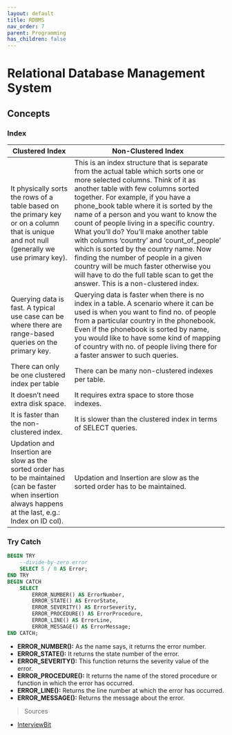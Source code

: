 ```yaml
---
layout: default
title: RDBMS
nav_order: 7
parent: Programming
has_children: false
---
```

# Relational Database Management System
## Concepts
### Index
| Clustered Index | Non-Clustered Index |
|--|--|
| It physically sorts the rows of a table based on the primary key or on a column that is unique and not null (generally we use primary key). | This is an index structure that is separate from the actual table which sorts one or more selected columns. Think of it as another table with few columns sorted together. For example, if you have a phone_book table where it is sorted by the name of a person and you want to know the count of people living in a specific country. What you’ll do? You’ll make another table with columns ‘country’ and ‘count_of_people’ which is sorted by the country name. Now finding the number of people in a given country will be much faster otherwise you will have to do the full table scan to get the answer. This is a non-clustered index. |
| Querying data is fast. A typical use case can be where there are range-based queries on the primary key. | Querying data is faster when there is no index in a table. A scenario where it can be used is when you want to find no. of people from a particular country in the phonebook. Even if the phonebook is sorted by name, you would like to have some kind of mapping of country with no. of people living there for a faster answer to such queries. |
| There can only be one clustered index per table | There can be many non-clustered indexes per table. |
| It doesn’t need extra disk space. | It requires extra space to store those indexes. |
| It is faster than the non-clustered index. | It is slower than the clustered index in terms of SELECT queries. |
| Updation and Insertion are slow as the sorted order has to be maintained (can be faster when insertion always happens at the last, e.g.: Index on ID col). | Updation and Insertion are slow as the sorted order has to be maintained. |

### Try Catch
```sql
BEGIN TRY
	--divide-by-zero error
    SELECT 5 / 0 AS Error;
END TRY
BEGIN CATCH
    SELECT
        ERROR_NUMBER() AS ErrorNumber,
        ERROR_STATE() AS ErrorState,
        ERROR_SEVERITY() AS ErrorSeverity,
        ERROR_PROCEDURE() AS ErrorProcedure,
        ERROR_LINE() AS ErrorLine,
        ERROR_MESSAGE() AS ErrorMessage;
END CATCH;
```
-   **ERROR_NUMBER():** As the name says, it returns the error number.
-   **ERROR_STATE():** It returns the state number of the error.
-   **ERROR_SEVERITY():** This function returns the severity value of the error.
-   **ERROR_PROCEDURE():** It returns the name of the stored procedure or function in which the error has occurred.
-   **ERROR_LINE():** Returns the line number at which the error has occurred.
-   **ERROR_MESSAGE():** Returns the message about the error.

> Sources
- [InterviewBit](https://www.interviewbit.com/sql-server-interview-questions/)
<!--stackedit_data:
eyJoaXN0b3J5IjpbMTA5NjYzODYyNywtMjc4NzgwNjI4XX0=
-->